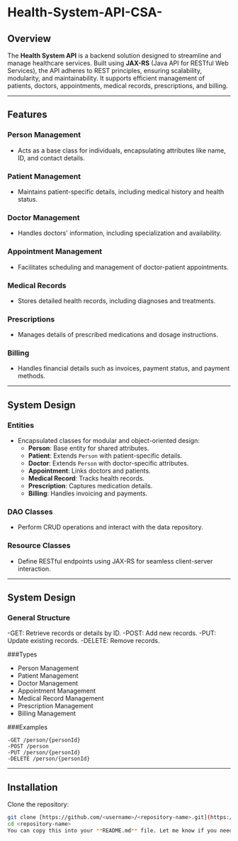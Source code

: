 # Health-System-API-CSA-
## Overview
The **Health System API** is a backend solution designed to streamline and manage healthcare services. Built using **JAX-RS** (Java API for RESTful Web Services), the API adheres to REST principles, ensuring scalability, modularity, and maintainability. It supports efficient management of patients, doctors, appointments, medical records, prescriptions, and billing.

---

## Features
### **Person Management**
- Acts as a base class for individuals, encapsulating attributes like name, ID, and contact details.

### **Patient Management**
- Maintains patient-specific details, including medical history and health status.

### **Doctor Management**
- Handles doctors' information, including specialization and availability.

### **Appointment Management**
- Facilitates scheduling and management of doctor-patient appointments.

### **Medical Records**
- Stores detailed health records, including diagnoses and treatments.

### **Prescriptions**
- Manages details of prescribed medications and dosage instructions.

### **Billing**
- Handles financial details such as invoices, payment status, and payment methods.

---
## System Design
### **Entities**
- Encapsulated classes for modular and object-oriented design:
  - **Person**: Base entity for shared attributes.
  - **Patient**: Extends `Person` with patient-specific details.
  - **Doctor**: Extends `Person` with doctor-specific attributes.
  - **Appointment**: Links doctors and patients.
  - **Medical Record**: Tracks health records.
  - **Prescription**: Captures medication details.
  - **Billing**: Handles invoicing and payments.

### **DAO Classes**
- Perform CRUD operations and interact with the data repository.

### **Resource Classes**
- Define RESTful endpoints using JAX-RS for seamless client-server interaction.

---

## System Design
### General Structure
-GET: Retrieve records or details by ID.
-POST: Add new records.
-PUT: Update existing records.
-DELETE: Remove records.

###Types
- Person Management
- Patient Management
- Doctor Management
- Appointment Management
- Medical Record Management
- Prescription Management
- Billing Management

###Examples
```
-GET /person/{personId}
-POST /person
-PUT /person/{personId}
-DELETE /person/{personId}
```
---


## Installation
Clone the repository:
   ```bash
   git clone [https://github.com/<username>/<repository-name>.git](https://github.com/KI-5/Health-System-API-CSA-.git)
   cd <repository-name>
You can copy this into your **README.md** file. Let me know if you need further edits! 😊


